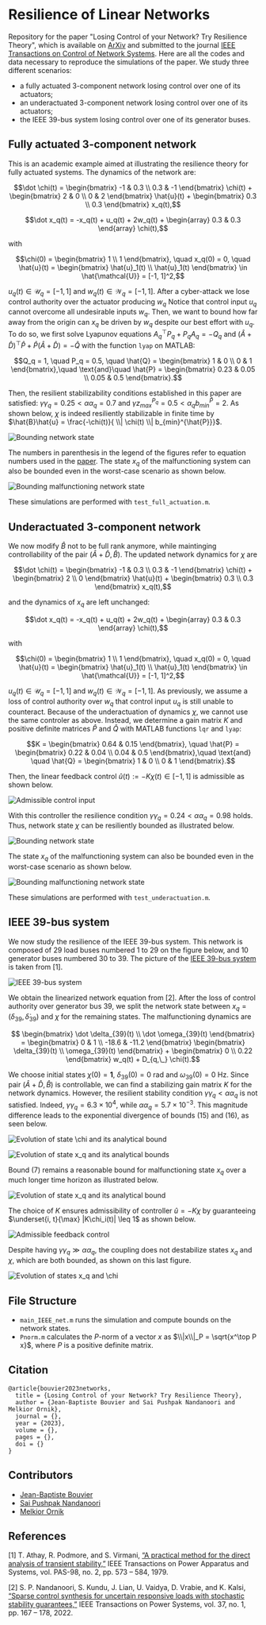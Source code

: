 # Resilience of Linear Networks

Repository for the paper "Losing Control of your Network? Try Resilience Theory", which is available on [ArXiv](https://arxiv.org/abs/2306.16588) and submitted to the journal [IEEE Transactions on Control of Network Systems](https://ieeexplore.ieee.org/xpl/RecentIssue.jsp?punumber=6509490).
Here are all the codes and data necessary to reproduce the simulations of the paper.
We study three different scenarios:
- a fully actuated 3-component network losing control over one of its actuators;
- an underactuated 3-component network losing control over one of its actuators;
- the IEEE 39-bus system losing control over one of its generator buses.


## Fully actuated 3-component network

This is an academic example aimed at illustrating the resilience theory for fully actuated systems.
The dynamics of the network are:
```math
\dot \chi(t) = \begin{bmatrix} -1 & 0.3 \\ 0.3 & -1 \end{bmatrix} \chi(t) + \begin{bmatrix} 2 & 0 \\ 0 & 2 \end{bmatrix} \hat{u}(t) + \begin{bmatrix} 0.3 \\ 0.3 \end{bmatrix} x_q(t),
```
```math
\dot x_q(t) = -x_q(t) + u_q(t) + 2w_q(t) + \begin{array} 0.3 & 0.3 \end{array} \chi(t),
```
with
```math
\chi(0) = \begin{bmatrix} 1 \\ 1 \end{bmatrix}, \quad x_q(0) = 0, \quad \hat{u}(t) = \begin{bmatrix} \hat{u}_1(t) \\ \hat{u}_1(t) \end{bmatrix} \in \hat{\mathcal{U}} = [-1, 1]^2,
```
$u_q(t) \in \mathcal{U}_q = [-1, 1]$ and $w_q(t) \in \mathcal{W}_q = [-1, 1]$.
After a cyber-attack we lose control authority over the actuator producing $w_q$
Notice that control input $u_q$ cannot overcome all undesirable inputs $w_q$.
Then, we want to bound how far away from the origin can $x_q$ be driven by $w_q$ despite our best effort with $u_q$.
To do so, we first solve Lyapunov equations $A_q^\top P_q + P_q A_q = -Q_q$ and $(\hat{A}+\hat{D})^\top \hat{P} + \hat{P} (\hat{A}+\hat{D}) = -\hat{Q}$ with the function `lyap` on MATLAB:
```math
Q_q = 1, \quad P_q = 0.5, \quad \hat{Q} = \begin{bmatrix} 1 & 0 \\ 0 & 1 \end{bmatrix},\quad \text{and}\quad \hat{P} = \begin{bmatrix} 0.23 & 0.05 \\ 0.05 & 0.5 \end{bmatrix}.
```
Then, the resilient stabilizability conditions established in this paper are satisfied: $\gamma \gamma_q = 0.25 < \alpha \alpha_q = 0.7$ and $\gamma z_{max}^{P_q} = 0.5 < \alpha_q b_{min}^{\hat{P}} = 2$.
As shown below, $\chi$ is indeed resiliently stabilizable in finite time by $\hat{B}\hat{u} = \frac{-\chi(t)}{ \\| \chi(t) \\| b_{min}^{\hat{P}}}$.


![Bounding network state](pictures/academic_full_X.png "Bounding network state")

The numbers in parenthesis in the legend of the figures refer to equation numbers used in the [paper](https://arxiv.org/abs/2306.16588).
The state $x_q$ of the malfunctioning system can also be bounded even in the worst-case scenario as shown below.

![Bounding malfunctioning network state](pictures/academic_full_x_q.png "Bounding malfunctioning network state")

These simulations are performed with `test_full_actuation.m`.





## Underactuated 3-component network


We now modify $\hat{B}$ not to be full rank anymore, while maintinging controllability of the pair $(\hat{A} + \hat{D}, \hat{B})$.
The updated network dynamics for $\chi$ are
```math
\dot \chi(t) = \begin{bmatrix} -1 & 0.3 \\ 0.3 & -1 \end{bmatrix} \chi(t) + \begin{bmatrix} 2 \\ 0 \end{bmatrix} \hat{u}(t) + \begin{bmatrix} 0.3 \\ 0.3 \end{bmatrix} x_q(t),
```
and the dynamics of $x_q$ are left unchanged:
```math
\dot x_q(t) = -x_q(t) + u_q(t) + 2w_q(t) + \begin{array} 0.3 & 0.3 \end{array} \chi(t),
```
with
```math
\chi(0) = \begin{bmatrix} 1 \\ 1 \end{bmatrix}, \quad x_q(0) = 0, \quad \hat{u}(t) = \begin{bmatrix} \hat{u}_1(t) \\ \hat{u}_1(t) \end{bmatrix} \in \hat{\mathcal{U}} = [-1, 1]^2,
```
$u_q(t) \in \mathcal{U}_q = [-1, 1]$ and $w_q(t) \in \mathcal{W}_q = [-1, 1]$.
As previously, we assume a loss of control authority over $w_q$ that control input $u_q$ is still unable to counteract.
Because of the underactuation of dynamics $\chi$, we cannot use the same controler as above.
Instead, we determine a gain matrix $K$ and positive definite matrices $\hat{P}$ and $\hat{Q}$ with MATLAB functions `lqr` and `lyap`:
```math
K = \begin{bmatrix} 0.64 & 0.15 \end{bmatrix}, \quad \hat{P} = \begin{bmatrix} 0.22 & 0.04 \\ 0.04 & 0.5 \end{bmatrix},\quad \text{and} \quad \hat{Q} = \begin{bmatrix} 1 & 0 \\ 0 & 1 \end{bmatrix}.
```
Then, the linear feedback control $\hat{u}(t) := -K\chi(t) \in [-1, 1]$ is admissible as shown below. 

![Admissible control input](pictures/academic_KX.png "Admissible control input")

With this controller the resilience condition $\gamma \gamma_q = 0.24 < \alpha \alpha_q = 0.98$ holds.
Thus, network state $\chi$ can be resiliently bounded as illustrated below.

![Bounding network state](pictures/academic_X.png "Bounding network state")

The state $x_q$ of the malfunctioning system can also be bounded even in the worst-case scenario as shown below.

![Bounding malfunctioning network state](pictures/academic_x_q.png "Bounding malfunctioning network state")

These simulations are performed with `test_underactuation.m`.





## IEEE 39-bus system

We now study the resilience of the IEEE 39-bus system.
This network is composed of 29 load buses numbered 1 to 29 on the figure below, and 10 generator buses numbered 30 to 39.
The picture of the [IEEE 39-bus system](https://icseg.iti.illinois.edu/ieee-39-bus-system/) is taken from [1].

![IEEE 39-bus system](pictures/IEEE_39.PNG "IEEE 39-bus system")

We obtain the linearized network equation from [2].
After the loss of control authority over generator bus 39, we split the network state between $x_q = \big( \delta_{39}, \dot \delta_{39} \big)$ and $\chi$ for the remaining states.
The malfunctioning dynamics are
```math
    \begin{bmatrix} \dot \delta_{39}(t) \\ \dot \omega_{39}(t) \end{bmatrix} = \begin{bmatrix} 0 & 1 \\ -18.6 & -11.2 \end{bmatrix}  \begin{bmatrix} \delta_{39}(t) \\ \omega_{39}(t) \end{bmatrix} + \begin{bmatrix} 0 \\ 0.22 \end{bmatrix} w_q(t) + D_{q,\_} \chi(t).
```
We choose initial states $\chi(0) = \mathbf{1}$, $\delta_{39}(0) = 0$ rad and $\omega_{39}(0) = 0$ Hz.
Since pair $(\hat{A} + \hat{D}, \hat{B})$ is controllable, we can find a stabilizing gain matrix $K$ for the network dynamics. 
However, the resilient stability condition $\gamma \gamma_q < \alpha \alpha_q$ is not satisfied.
Indeed, $\gamma \gamma_q = 6.3 \times 10^4$, while $\alpha \alpha_q = 5.7 \times 10^{-3}$. 
This magnitude difference leads to the exponential divergence of bounds (15) and (16), as seen below.

![Evolution of state $\chi$ and its analytical bound](pictures/IEEE_X.png "Evolution of state $\chi$ and its analytical bound")

![Evolution of state $x_q$ and its analytical bounds](pictures/IEEE_x_q.png "Evolution of state $x_q$ and its analytical bounds")

Bound (7) remains a reasonable bound for malfunctioning state $x_q$ over a much longer time horizon as illustrated below.

![Evolution of state $x_q$ and its analytical bound](pictures/IEEE_x_q_long.png "Evolution of state $x_q$ and its analytical bound")

The choice of $K$ ensures admissibility of controller $\hat{u} = -K\chi$ by guaranteeing $\underset{i, t}{\max} |K\chi_i(t)| \leq 1$ as shown below.

![Admissible feedback control](pictures/IEEE_KX.png "Admissible feedback control")

Despite having $\gamma \gamma_q\gg \alpha \alpha_q$, the coupling does not destabilize states $x_q$ and $\chi$, which are both bounded, as shown on this last figure.

![Evolution of states $x_q$ and $\chi$](pictures/IEEE_X_x_q.png "Evolution of states $x_q$ and $\chi$")



## File Structure

- `main_IEEE_net.m` runs the simulation and compute bounds on the network states.
- `Pnorm.m` calculates the $P$-norm of a vector $x$ as $\\|x\\|_P = \sqrt{x^\top P x}$, where $P$ is a positive definite matrix.








## Citation
```
@article{bouvier2023networks,  
  title = {Losing Control of your Network? Try Resilience Theory},   
  author = {Jean-Baptiste Bouvier and Sai Pushpak Nandanoori and Melkior Ornik},    
  journal = {},    
  year = {2023},   
  volume = {},
  pages = {},
  doi = {}
}
```


## Contributors

- [Jean-Baptiste Bouvier](https://jean-baptistebouvier.github.io/)
- [Sai Pushpak Nandanoori](https://sites.google.com/view/saipushpakn)
- [Melkior Ornik](https://mornik.web.illinois.edu/)



## References

[1] T. Athay, R. Podmore, and S. Virmani, [“A practical method for the direct analysis of transient stability,”](https://ieeexplore.ieee.org/abstract/document/4113518) IEEE Transactions on Power Apparatus and Systems, vol. PAS-98, no. 2, pp. 573 – 584, 1979.

[2] S. P. Nandanoori, S. Kundu, J. Lian, U. Vaidya, D. Vrabie, and K. Kalsi, [“Sparse control synthesis for uncertain responsive loads with stochastic stability guarantees,”]( https://ieeexplore.ieee.org/abstract/document/9489331) IEEE Transactions on Power Systems, vol. 37, no. 1, pp. 167 – 178, 2022.

